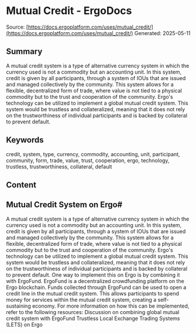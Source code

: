 # Mutual Credit - ErgoDocs
Source: [https://docs.ergoplatform.com/uses/mutual_credit/](https://docs.ergoplatform.com/uses/mutual_credit/)
Generated: 2025-05-11

## Summary
A mutual credit system is a type of alternative currency system in which the currency used is not a commodity but an accounting unit. In this system, credit is given by all participants, through a system of IOUs that are issued and managed collectively by the community. This system allows for a flexible, decentralized form of trade, where value is not tied to a physical commodity but to the trust and cooperation of the community. Ergo's technology can be utilized to implement a global mutual credit system. This system would be trustless and collateralized, meaning that it does not rely on the trustworthiness of individual participants and is backed by collateral to prevent default.

## Keywords
credit, system, type, currency, commodity, accounting, unit, participant, community, form, trade, value, trust, cooperation, ergo, technology, trustless, trustworthiness, collateral, default

## Content
## Mutual Credit System on Ergo#
A mutual credit system is a type of alternative currency system in which the currency used is not a commodity but an accounting unit. In this system, credit is given by all participants, through a system of IOUs that are issued and managed collectively by the community. This system allows for a flexible, decentralized form of trade, where value is not tied to a physical commodity but to the trust and cooperation of the community.
Ergo's technology can be utilized to implement a global mutual credit system. This system would be trustless and collateralized, meaning that it does not rely on the trustworthiness of individual participants and is backed by collateral to prevent default.
One way to implement this on Ergo is by combining it with ErgoFund. ErgoFund is a decentralized crowdfunding platform on the Ergo blockchain. Funds collected through ErgoFund can be used to open a credit line in the mutual credit system. This allows participants to spend money for services within the mutual credit system, creating a self-sustaining economy.
For more information on how this can be implemented, refer to the following resources:
Discussion on combining global mutual credit system with ErgoFund
Trustless Local Exchange Trading Systems (LETS) on Ergo
